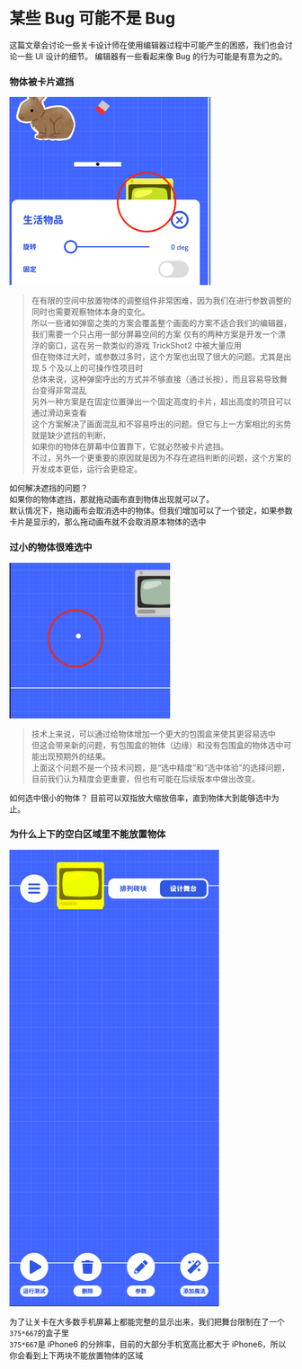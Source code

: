 # 某些 Bug 可能不是 Bug

这篇文章会讨论一些关卡设计师在使用编辑器过程中可能产生的困惑，我们也会讨论一些 UI 设计的细节。
编辑器有一些看起来像 Bug 的行为可能是有意为之的。

### 物体被卡片遮挡

![物体被卡片遮挡](/_screenshots/object_covered_by_card.png ":size=375")

> 在有限的空间中放置物体的调整组件非常困难，因为我们在进行参数调整的同时也需要观察物体本身的变化。  
> 所以一些诸如弹窗之类的方案会覆盖整个画面的方案不适合我们的编辑器，我们需要一个只占用一部分屏幕空间的方案
> 仅有的两种方案是开发一个漂浮的窗口，这在另一款类似的游戏 TrickShot2 中被大量应用  
> 但在物体过大时，或参数过多时，这个方案也出现了很大的问题。尤其是出现 5 个及以上的可操作性项目时  
> 总体来说，这种弹窗呼出的方式并不够直接（通过长按），而且容易导致舞台变得非常混乱  
> 另外一种方案是在固定位置弹出一个固定高度的卡片，超出高度的项目可以通过滑动来查看  
> 这个方案解决了画面混乱和不容易呼出的问题。但它与上一方案相比的劣势就是缺少遮挡的判断，  
> 如果你的物体在屏幕中位置靠下，它就必然被卡片遮挡。  
> 不过，另外一个更重要的原因就是因为不存在遮挡判断的问题，这个方案的开发成本更低，运行会更稳定。

如何解决遮挡的问题？  
如果你的物体遮挡，那就拖动画布直到物体出现就可以了。  
默认情况下，拖动画布会取消选中的物体。但我们增加可以了一个锁定，如果参数卡片是显示的，那么拖动画布就不会取消原本物体的选中

### 过小的物体很难选中

![过小的物体](/_screenshots/nano_object.png ":size=375")

> 技术上来说，可以通过给物体增加一个更大的包围盒来使其更容易选中  
> 但这会带来新的问题，有包围盒的物体（边缘）和没有包围盒的物体选中可能出现预期外的结果。  
> 上面这个问题不是一个技术问题，是“选中精度”和“选中体验”的选择问题，目前我们认为精度会更重要，但也有可能在后续版本中做出改变。

如何选中很小的物体？
目前可以双指放大缩放倍率，直到物体大到能够选中为止。

### 为什么上下的空白区域里不能放置物体

![物体限位](/_screenshots/object_position_limit.png ":size=375")

为了让关卡在大多数手机屏幕上都能完整的显示出来，我们把舞台限制在了一个`375*667`的盒子里  
`375*667`是 iPhone6 的分辨率，目前的大部分手机宽高比都大于 iPhone6，所以你会看到上下两块不能放置物体的区域

